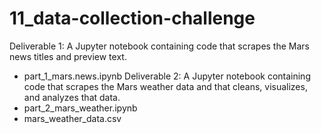 # 11_data-collection-challenge
Deliverable 1: A Jupyter notebook containing code that scrapes the Mars news titles and preview text.
- part_1_mars.news.ipynb
Deliverable 2: A Jupyter notebook containing code that scrapes the Mars weather data and that cleans, visualizes, and analyzes that data.
- part_2_mars_weather.ipynb
- mars_weather_data.csv